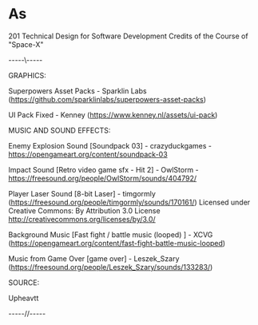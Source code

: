 # As
201 Technical Design for Software Development
Credits of the Course of "Space-X"

-----\\-----

GRAPHICS:

Superpowers Asset Packs - Sparklin Labs (https://github.com/sparklinlabs/superpowers-asset-packs)

UI Pack Fixed - Kenney (https://www.kenney.nl/assets/ui-pack)

MUSIC AND SOUND EFFECTS:

Enemy Explosion Sound [Soundpack 03] - crazyduckgames - https://opengameart.org/content/soundpack-03

Impact Sound [Retro video game sfx - Hit 2] - OwlStorm - https://freesound.org/people/OwlStorm/sounds/404792/

Player Laser Sound [8-bit Laser] - timgormly (https://freesound.org/people/timgormly/sounds/170161/)
Licensed under Creative Commons: By Attribution 3.0 License
http://creativecommons.org/licenses/by/3.0/

Background Music [Fast fight / battle music (looped) ] - XCVG (https://opengameart.org/content/fast-fight-battle-music-looped)

Music from Game Over [game over] - Leszek_Szary (https://freesound.org/people/Leszek_Szary/sounds/133283/)

SOURCE:

Upheavtt

-----//-----
